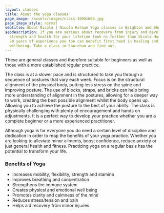 ```yaml
---
layout: classes
title: About the yoga classes
page_image: /assets/images/class-1000x668.jpg
page_image_style: normal
seotitle: About Nicola | Nicola Harman Yoga classes in Brighton and Shoreham
seodescription: If you are serious about recovery from injury and developing
  strength and health for your lifetime look no further than Nicola Harman. With
  20 years of experience you too can benefit first hand in healing and
  wellbeing. Take a class in Shoreham and find out.
---
```

These are general classes and therefore suitable for beginners as well as
those with a more established regular practice.

The class is at a slower pace and is structured to take you through a sequence of postures that vary each week. Focus is on the structural alignment of the physical body, putting less stress on the spine and improving posture. The use of blocks, straps, and bricks can help bring more understanding of alignment in the postures, allowing for a deeper way to work, creating the best possible alignment whilst the body opens up. Allowing you to achieve the posture to the best of your ability. The class is physically challenging with plenty of encouragement and hands on adjustments. It is a perfect way to develop your practice whether you are a complete beginner or a more experienced practitioner.

Although yoga is for everyone you do need a certain level of discipline and dedication in order to reap the benefits of your yoga practice. Whether you are looking to alleviate minor ailments, boost confidence, reduce anxiety or just general health and fitness. Practicing yoga on a regular basis has the potential to transform your life.

### Benefits of Yoga

* Increases mobility, flexibility, strength and stamina
* Improves breathing and concentration
* Strengthens the immune system
* Creates physical and emotional well being
* Promotes clarity and calmness of the mind
* Reduces stress/tension and pain
* Helps aid recovery from minor injuries